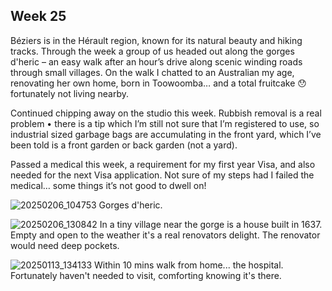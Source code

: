 ## Week 25
Béziers is in the Hérault region, known for its natural beauty and hiking tracks. Through the week a group of us headed out along the gorges d'heric – an easy walk after an hour’s drive along scenic winding roads through small villages. On the walk I chatted to an Australian my age, renovating her own home, born in Toowoomba… and a total fruitcake 😯 fortunately not living nearby.

Continued chipping away on the studio this week. Rubbish removal is a real problem • there is a tip which I’m still not sure that I’m registered to use, so industrial sized garbage bags are accumulating in the front yard, which I’ve been told is a front garden or back garden (not a yard).

Passed a medical this week, a requirement for my first year Visa, and also needed for the next Visa application. Not sure of my steps had I failed the medical… some things it’s not good to dwell on!

![20250206_104753](https://github.com/user-attachments/assets/81416773-0f74-49e7-b08f-17cfca9c10dc)
Gorges d'heric.

![20250206_130842](https://github.com/user-attachments/assets/b88744de-a335-4820-ada4-63df312c24a3)
In a tiny village near the gorge is a house built in 1637. Empty and open to the weather it's a real renovators delight. The renovator would need deep pockets.

![20250113_134133](https://github.com/user-attachments/assets/4b8f92ed-6943-4182-949b-3754f105dfe9)
Within 10 mins walk from home... the hospital. Fortunately haven't needed to visit, comforting knowing it's there.
